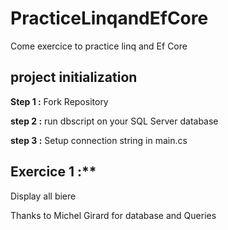 # PracticeLinqandEfCore

Come exercice to practice linq and Ef Core

## project initialization

**Step 1 :** Fork Repository

**step 2 :** run dbscript on your SQL Server database

**step 3 :** Setup connection string in main.cs

## Exercice 1 :**

Display all biere



Thanks to Michel Girard for database and Queries

